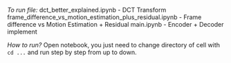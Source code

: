 *To run file:*
dct_better_explained.ipynb - DCT Transform
frame_difference_vs_motion_estimation_plus_residual.ipynb - Frame difference vs Motion Estimation + Residual
main.ipynb - Encoder + Decoder implement

*How to run?*
Open notebook, you just need to change directory of cell with `cd ...` and run step by step from up to down.
